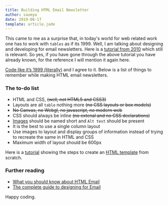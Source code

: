 ```yaml
---
title: Building HTML Email Newsletter
author: saumya
date: 2019-06-17
template: article.jade
---
```


This came to me as a surprise that, in today's world for web related work one has to work with `tables` as if its 1999. Well, I am talking about designing and developing for email newsletters. Here is a [tutorial from 2010][1] which still is relevant. So yes, if you have gone through the above tutorial you have already known, for the reference I will mention it again here. 

<span class="more">

[Code like it’s 1999 (literally)][1] and I agree to it. Below is a list of things to remember while making HTML email newsletters.

### The to-do list

 - HTML and CSS, ~~(well, not HTML5 and CSS3)~~
 - Layouts are all `table` nothing more ~~(no CSS layouts or box models)~~
 - ~~No Canvas, no Webgl, no javascript, no modern web~~
 - CSS should always be inline ~~(no extenal and no CSS declarations)~~   
 - [Images][6] should be named short and `Alt text` should be present
 - It is the best to use a single column layout
 - Use images to layout and display groups of information instead of trying to recreate the same in HTML and CSS
 - Maximum width of layout should be 600px

Here is a [tutorial][2] showing the steps to create an [HTML template][2] from scratch. 

### Further reading
 - [What you should know about HTML Email][3]
 - [The complete guide to designing for Email][4]



    
Happy coding.




[details]: long_story.html

[1]: https://www.smashingmagazine.com/2010/01/design-and-build-an-email-newsletter-without-losing-your-mind/
[2]: https://webdesign.tutsplus.com/articles/build-an-html-email-template-from-scratch--webdesign-12770

[3]: https://webdesign.tutsplus.com/tutorials/what-you-should-know-about-html-email--webdesign-12908
[4]: https://webdesign.tutsplus.com/articles/the-complete-guide-to-designing-for-email--webdesign-12941

[5]: https://html.com/attributes/img-alt/
[6]: https://developer.mozilla.org/en-US/docs/Web/HTML/Element/Img



[ref1]: https://myshittycode.com/2018/03/14/slim-class-x-not-found/



